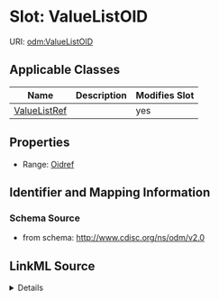 # Slot: ValueListOID

URI: [odm:ValueListOID](http://www.cdisc.org/ns/odm/v2.0/ValueListOID)



<!-- no inheritance hierarchy -->




## Applicable Classes

| Name | Description | Modifies Slot |
| --- | --- | --- |
[ValueListRef](ValueListRef.md) |  |  yes  |







## Properties

* Range: [Oidref](Oidref.md)





## Identifier and Mapping Information







### Schema Source


* from schema: http://www.cdisc.org/ns/odm/v2.0




## LinkML Source

<details>
```yaml
name: ValueListOID
from_schema: http://www.cdisc.org/ns/odm/v2.0
rank: 1000
alias: ValueListOID
domain_of:
- ValueListRef
range: oidref

```
</details>